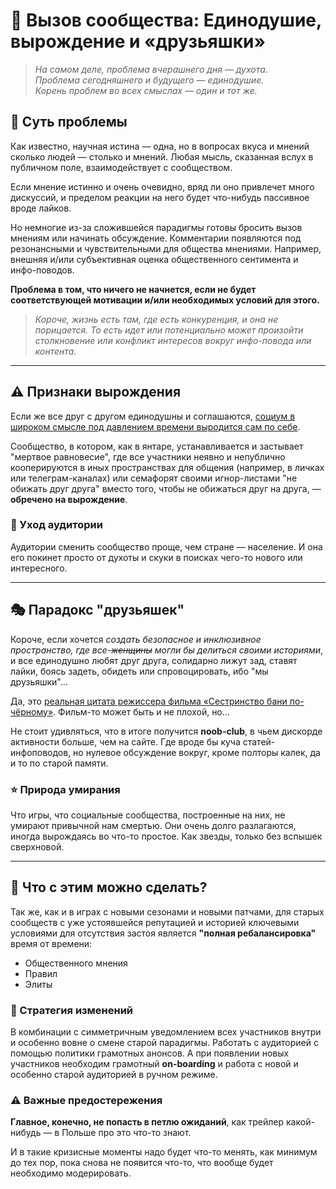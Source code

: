 # 🌱 Вызов сообщества: Единодушие, вырождение и «друзьяшки»

> *На самом деле, проблема вчерашнего дня — духота.*  
> *Проблема сегодняшнего и будущего — единодушие.*  
> *Корень проблем во всех смыслах — один и тот же.*

## 🎯 Суть проблемы

Как известно, научная истина — одна, но в вопросах вкуса и мнений сколько людей — столько и мнений. Любая мысль, сказанная вслух в публичном поле, взаимодействует с сообществом.

Если мнение истинно и очень очевидно, вряд ли оно привлечет много дискуссий, и пределом реакции на него будет что-нибудь пассивное вроде лайков.

Но немногие из-за сложившейся парадигмы готовы бросить вызов мнениям или начинать обсуждение. Комментарии появляются под резонансными и чувствительными для общества мнениями. Например, внешняя и/или субъективная оценка общественного сентимента и инфо-поводов.

**Проблема в том, что ничего не начнется, если не будет соответствующей мотивации и/или необходимых условий для этого.**

> *Короче, жизнь есть там, где есть конкуренция, и она не порицается. То есть идет или потенциально может произойти столкновение или конфликт интересов вокруг инфо-повода или контента.*

---

## ⚠️ Признаки вырождения

Если же все друг с другом единодушны и соглашаются, [социум в широком смысле под давлением времени выродится сам по себе](https://www.youtube.com/watch?v=AB0yZBVoSN4).

Сообщество, в котором, как в янтаре, устанавливается и застывает "мертвое равновесие", где все участники неявно и непублично кооперируются в иных пространствах для общения (например, в личках или телеграм-каналах) или семафорят своими игнор-листами "не обижать друг друга" вместо того, чтобы не обижаться друг на друга, — **обречено на вырождение**.

### 🚪 Уход аудитории

Аудитории сменить сообщество проще, чем стране — население. И она его покинет просто от духоты и скуки в поисках чего-то нового или интересного.

---

## 🎭 Парадокс "друзьяшек"

Короче, если хочется *создать безопасное и инклюзивное пространство, где все-~~женщины~~ могли бы делиться своими историями*, и все единодушно любят друг друга, солидарно лижут зад, ставят лайки, боясь задеть, обидеть или спровоцировать, ибо "мы друзьяшки"...

Да, это [реальная цитата режиссера фильма «Сестринство бани по-чёрному»](https://ru.wikipedia.org/wiki/Сестринство_бани_по-чёрному). Фильм-то может быть и не плохой, но...

Не стоит удивляться, что в итоге получится **noob-club**, в чьем дискорде активности больше, чем на сайте. Где вроде бы куча статей-инфоповодов, но нулевое обсуждение вокруг, кроме полторы калек, да и то по старой памяти.

### ⭐ Природа умирания

Что игры, что социальные сообщества, построенные на них, не умирают привычной нам смертью. Они очень долго разлагаются, иногда вырождаясь во что-то простое. Как звезды, только без вспышек сверхновой.

---

## 🔧 Что с этим можно сделать?

Так же, как и в играх с новыми сезонами и новыми патчами, для старых сообществ с уже устоявшейся репутацией и историей ключевыми условиями для отсутствия застоя является **"полная ребалансировка"** время от времени:

- Общественного мнения
- Правил  
- Элиты

### 📢 Стратегия изменений

В комбинации с симметричным уведомлением всех участников внутри и особенно вовне о смене старой парадигмы. Работать с аудиторией с помощью политики грамотных анонсов. А при появлении новых участников необходим грамотный **on-boarding** и работа с новой и особенно старой аудиторией в ручном режиме.

### ⚠️ Важные предостережения

**Главное, конечно, не попасть в петлю ожиданий**, как трейлер какой-нибудь — в Польше про это что-то знают.

И в такие кризисные моменты надо будет что-то менять, как минимум до тех пор, пока снова не появится что-то, что вообще будет необходимо модерировать.



